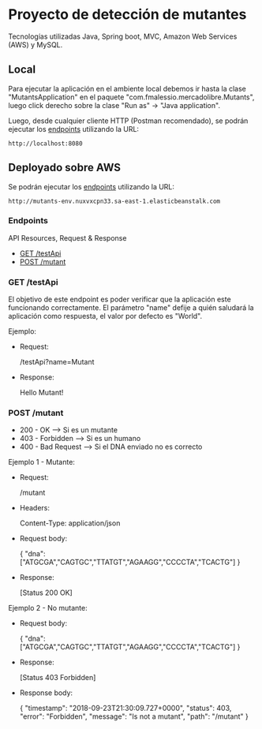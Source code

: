 # Proyecto de detección de mutantes

Tecnologías utilizadas Java, Spring boot, MVC, Amazon Web Services (AWS) y MySQL.

## Local
Para ejecutar la aplicación en el ambiente local debemos ir hasta la clase "MutantsApplication" en el paquete "com.fmalessio.mercadolibre.Mutants", luego click derecho sobre la clase "Run as" -> "Java application".

Luego, desde cualquier cliente HTTP (Postman recomendado), se podrán ejecutar los [endpoints](#endpoints) utilizando la URL:

	http://localhost:8080

## Deployado sobre AWS

Se podrán ejecutar los [endpoints](#endpoints) utilizando la URL:

	http://mutants-env.nuxvxcpn33.sa-east-1.elasticbeanstalk.com
	
### Endpoints

API Resources, Request & Response

  - [GET /testApi](#get-testapi)
  - [POST /mutant](#post-mutant)

### GET /testApi

El objetivo de este endpoint es poder verificar que la aplicación este funcionando correctamente.
El parámetro "name" defije a quién saludará la aplicación como respuesta, el valor por defecto es "World".

Ejemplo:
- Request:

	/testApi?name=Mutant

- Response:

	Hello Mutant!
	
### POST /mutant

* 200 - OK --> Si es un mutante
* 403 - Forbidden --> Si es un humano
* 400 - Bad Request --> Si el DNA enviado no es correcto

Ejemplo 1 - Mutante:

- Request:

	/mutant
	
- Headers:

	Content-Type: application/json

- Request body:

	{ "dna": ["ATGCGA","CAGTGC","TTATGT","AGAAGG","CCCCTA","TCACTG"] }	
	
- Response:

	[Status 200 OK]
	
Ejemplo 2 - No mutante:

- Request body:

	{ "dna": ["ATGCGA","CAGTGC","TTATGT","AGAAGG","CCCCTA","TCACTG"] }	

- Response:

	[Status 403 Forbidden]

- Response body:

	{
	    "timestamp": "2018-09-23T21:30:09.727+0000",
	    "status": 403,
	    "error": "Forbidden",
	    "message": "Is not a mutant",
	    "path": "/mutant"
	}
